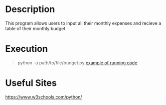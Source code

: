 # Description
This program allows users to input all their monthly expenses and recieve a table of their monthly budget

# Execution
>python -u path/to/file/budget.py
[example of running code](execution.png)

# Useful Sites

https://www.w3schools.com/python/
